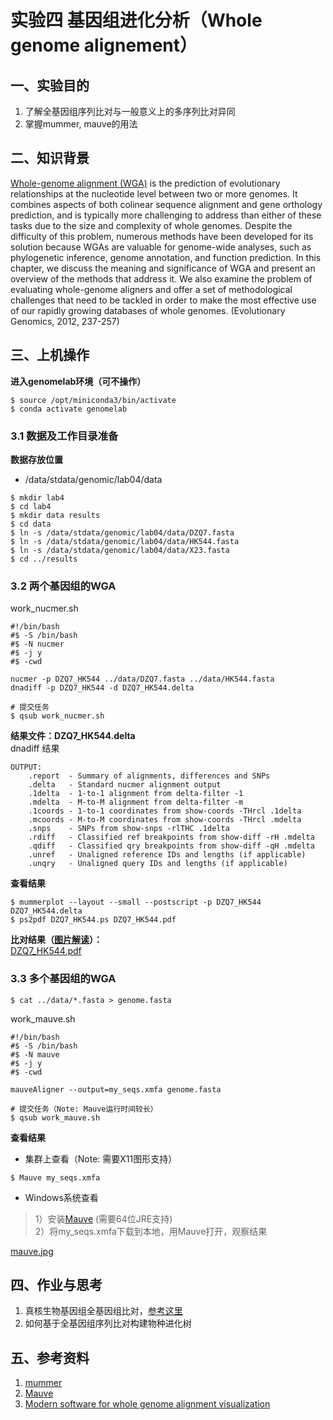 
# 实验四 基因组进化分析（Whole genome alignement）  
## 一、实验目的  
1. 了解全基因组序列比对与一般意义上的多序列比对异同  
2. 掌握mummer, mauve的用法

## 二、知识背景  
[Whole-genome alignment (WGA)](https://link.springer.com/protocol/10.1007/978-1-61779-582-4_8) is the prediction of evolutionary relationships at the nucleotide level between two or more genomes. It combines aspects of both colinear sequence alignment and gene orthology prediction, and is typically more challenging to address than either of these tasks due to the size and complexity of whole genomes. Despite the difficulty of this problem, numerous methods have been developed for its solution because WGAs are valuable for genome-wide analyses, such as phylogenetic inference, genome annotation, and function prediction. In this chapter, we discuss the meaning and significance of WGA and present an overview of the methods that address it. We also examine the problem of evaluating whole-genome aligners and offer a set of methodological challenges that need to be tackled in order to make the most effective use of our rapidly growing databases of whole genomes. (Evolutionary Genomics, 2012, 237-257)  

## 三、上机操作  
**进入genomelab环境（可不操作）**  
```shell
$ source /opt/miniconda3/bin/activate
$ conda activate genomelab
```

### 3.1 数据及工作目录准备  
**数据存放位置**  
- /data/stdata/genomic/lab04/data

```shell
$ mkdir lab4
$ cd lab4
$ mkdir data results
$ cd data
$ ln -s /data/stdata/genomic/lab04/data/DZQ7.fasta
$ ln -s /data/stdata/genomic/lab04/data/HK544.fasta
$ ln -s /data/stdata/genomic/lab04/data/X23.fasta
$ cd ../results
```

### 3.2 两个基因组的WGA
work_nucmer.sh
```shell
#!/bin/bash
#$ -S /bin/bash
#$ -N nucmer
#$ -j y
#$ -cwd

nucmer -p DZQ7_HK544 ../data/DZQ7.fasta ../data/HK544.fasta
dnadiff -p DZQ7_HK544 -d DZQ7_HK544.delta
```

```shell
# 提交任务
$ qsub work_nucmer.sh
```

**结果文件：DZQ7_HK544.delta**  
dnadiff 结果
```shell
OUTPUT:
    .report  - Summary of alignments, differences and SNPs
    .delta   - Standard nucmer alignment output
    .1delta  - 1-to-1 alignment from delta-filter -1
    .mdelta  - M-to-M alignment from delta-filter -m
    .1coords - 1-to-1 coordinates from show-coords -THrcl .1delta
    .mcoords - M-to-M coordinates from show-coords -THrcl .mdelta
    .snps    - SNPs from show-snps -rlTHC .1delta
    .rdiff   - Classified ref breakpoints from show-diff -rH .mdelta
    .qdiff   - Classified qry breakpoints from show-diff -qH .mdelta
    .unref   - Unaligned reference IDs and lengths (if applicable)
    .unqry   - Unaligned query IDs and lengths (if applicable)
```

**查看结果**  
```shell
$ mummerplot --layout --small --postscript -p DZQ7_HK544 DZQ7_HK544.delta
$ ps2pdf DZQ7_HK544.ps DZQ7_HK544.pdf
```

**比对结果（[图片解读](https://www.jianshu.com/p/3b8b8a8594df)）：**  
[DZQ7_HK544.pdf](./DZQ7_HK544.pdf)

### 3.3 多个基因组的WGA

```shell
$ cat ../data/*.fasta > genome.fasta
```

work_mauve.sh  
```shell
#!/bin/bash
#$ -S /bin/bash
#$ -N mauve
#$ -j y
#$ -cwd

mauveAligner --output=my_seqs.xmfa genome.fasta 
```

```shell
# 提交任务（Note: Mauve运行时间较长）
$ qsub work_mauve.sh
```

**查看结果**  
- 集群上查看（Note: 需要X11图形支持）
```shell
$ Mauve my_seqs.xmfa
```

- Windows系统查看
> 1）安装[Mauve](http://darlinglab.org/mauve/download.html) (需要64位JRE支持)  
> 2）将my_seqs.xmfa下载到本地，用Mauve打开，观察结果

[mauve.jpg](./mauve.jpg)

## 四、作业与思考  
1. 真核生物基因组全基因组比对，[参考这里](http://genomewiki.ucsc.edu/index.php/Whole_genome_alignment_howto)  
2. 如何基于全基因组序列比对构建物种进化树

## 五、参考资料  
1. [mummer](https://github.com/mummer4/mummer)  
2. [Mauve](http://darlinglab.org/mauve/mauve.html)  
3. [Modern software for whole genome alignment visualization](https://www.biostars.org/p/302859/)  
